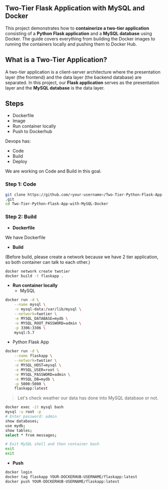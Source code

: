 ## Two-Tier Flask Application with MySQL and Docker

This project demonstrates how to **containerize a two-tier application** consisting of a **Python Flask application** and a **MySQL database** using Docker. The guide covers everything from building the Docker images to running the containers locally and pushing them to Docker Hub.

## What is a Two-Tier Application?
A two-tier application is a client-server architecture where the presentation layer (the frontend) and the data layer (the backend database) are separated. In this project, our **Flask application** serves as the presentation layer and the **MySQL database** is the data layer.

## Steps

- Dockerfile
- Image
- Run container locally
- Push to Dockerhub

Devops has:
- Code
- Build
- Deploy

We are working on Code and Build in this goal.
### Step 1: Code
  ```bash
git clone https://github.com/<your-username>/Two-Tier-Python-Flask-App-with-MySQL-Docker
.git
cd Two-Tier-Python-Flask-App-with-MySQL-Docker
  ```

### Step 2: Build
- **Dockerfile**

We have Dockerfile
- **Build**

(Before build, please create a network because we have 2 tier application, so both container can talk to each other.)
```bash
docker network create twotier
docker build -t flaskapp .
```
- **Run container locally**
  - MySQL
```bash
docker run -d \
    --name mysql \
    -v mysql-data:/var/lib/mysql \
    --network=twotier \
    -e MYSQL_DATABASE=mydb \
    -e MYSQL_ROOT_PASSWORD=admin \
    -p 3306:3306 \
    mysql:5.7
```
  - Python Flask App
```bash
docker run -d \
    --name flaskapp \
    --network=twotier \
    -e MYSQL_HOST=mysql \
    -e MYSQL_USER=root \
    -e MYSQL_PASSWORD=admin \
    -e MYSQL_DB=mydb \
    -p 5000:5000 \
    flaskapp:latest
```


> Let's check weather our data has done into MySQL database or not.
```bash
docker exec -it mysql bash
mysql -u root -p
# Enter password: admin
show databases;
use mydb;
show tables;
select * from messages;

# Exit MySQL shell and then container bash
exit
exit
```


- **Push**
```bash
docker login
docker tag flaskapp YOUR-DOCKERHUB-USERNAME/flaskapp:latest
docker push YOUR-DOCKERHUB-USERNAME/flaskapp:latest
```
